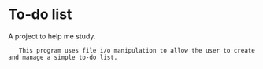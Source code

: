 # To-do list
A project to help me study.


       This program uses file i/o manipulation to allow the user to create and manage a simple to-do list.
